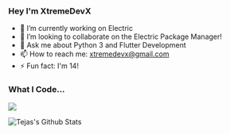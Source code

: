 ### Hey I'm XtremeDevX

- 🔭 I’m currently working on Electric
- 👯 I’m looking to collaborate on the Electric Package Manager!
- 💬 Ask me about Python 3 and Flutter Development
- 📫 How to reach me: xtremedevx@gmail.com
- ⚡ Fun fact: I'm 14!

### What I Code... 
<img src='https://github-readme-stats.vercel.app/api/top-langs/?username=XtremeDevX&layout=compact&theme=dracula' />

<br>

![Tejas's Github Stats](https://github-readme-stats.codestackr.vercel.app/api?username=xtremedevx&show_icons=true&hide_border=true&count_private=true&include_all_commits=true&theme=dracula)
